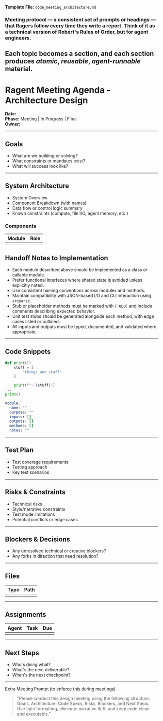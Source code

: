 **Template File:** `code_meeting_architecture.md`

### Meeting protocol — a consistent set of prompts or headings — that Ragers follow every time they write a report. Think of it as a technical version of Robert's Rules of Order, but for agent engineers.
Each topic becomes a section, and each section produces *atomic*, *reusable*, *agent-runnable* material.
---

# Ragent Meeting Agenda - Architecture Design
**Date:**  
**Phase:** Meeting | In Progress | Final  
**Owner:** 

---

## Goals
- What are we building or solving?
- What constraints or mandates exist?
- What will success look like?

---

## System Architecture
- System Overview
- Component Breakdown (with names)
- Data flow or control logic summary
- Known constraints (compute, file I/O, agent memory, etc.)

### Components
| Module | Role |
|--------|------|
|        |      |

## Handoff Notes to Implementation

- Each module described above should be implemented as a class or callable module.
- Prefer functional interfaces where shared state is avoided unless explicitly noted.
- Use consistent naming conventions across modules and methods.
- Maintain compatibility with JSON-based I/O and CLI interaction using `argparse`.
- Stub or placeholder methods must be marked with `[TODO]` and include comments describing expected behavior.
- Unit test stubs should be generated alongside each method, with edge cases listed or outlined.
- All inputs and outputs must be typed, documented, and validated where appropriate.

---

## Code Snippets
```python
def print():
    stuff = [
        "things and stuff"
    ]

    print(f"- {stuff}")
...
print()
```

```yaml
module:
  name: ""
  purpose: ""
  inputs: []
  outputs: []
  methods: []
  notes: ""
```

---

## Test Plan
- Test coverage requirements
- Testing approach
- Key test scenarios

---

## Risks & Constraints
- Technical risks
- Style/narrative constraints
- Test mode limitations
- Potential conflicts or edge cases

---

## Blockers & Decisions
- Any unresolved technical or creative blockers?
- Any forks in direction that need resolution?

---

## Files
| Type | Path |
|------|------|
|      |      |

---

## Assignments
| Agent | Task | Due |
|-------|------|-----|
|       |      |     |

---

## Next Steps
- Who's doing what?
- What's the next deliverable?
- When's the next checkpoint?

---

Extra Meeting Prompt (to enforce this during meetings)
> "Please conduct this design meeting using the following structure: Goals, Architecture, Code Specs, Risks, Blockers, and Next Steps. Use tight formatting, eliminate narrative fluff, and keep code clean and executable."